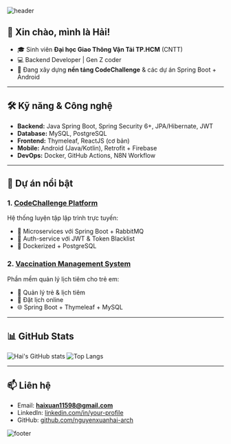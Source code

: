 <!-- Banner hoặc hình minh họa cá nhân (có thể dùng ảnh từ https://capsule-render.vercel.app/) -->
![header](https://capsule-render.vercel.app/api?type=waving&color=0:00c6ff,100:0072ff&height=180&section=header&text=Nguyễn%20Xuân%20Hải&fontSize=35&fontColor=ffffff&animation=fadeIn)

## 👋 Xin chào, mình là Hải!
- 🎓 Sinh viên **Đại học Giao Thông Vận Tải TP.HCM** (CNTT)
- 💻 Backend Developer | Gen Z coder
- 🚀 Đang xây dựng **nền tảng CodeChallenge** & các dự án Spring Boot + Android

---

## 🛠️ Kỹ năng & Công nghệ
- **Backend:** Java Spring Boot, Spring Security 6+, JPA/Hibernate, JWT
- **Database:** MySQL, PostgreSQL
- **Frontend:** Thymeleaf, ReactJS (cơ bản)
- **Mobile:** Android (Java/Kotlin), Retrofit + Firebase
- **DevOps:** Docker, GitHub Actions, N8N Workflow

---

## 🌟 Dự án nổi bật

### 1. [**CodeChallenge Platform**](https://github.com/nguyenxuanhai-arch/CodeChallenging)
Hệ thống luyện tập lập trình trực tuyến:
- 🧩 Microservices với Spring Boot + RabbitMQ
- 🔐 Auth-service với JWT & Token Blacklist
- 🐳 Dockerized + PostgreSQL

### 2. [**Vaccination Management System**](https://github.com/nguyenxuanhai-arch/ChildVaccineScheduleTrackingSystem)
Phần mềm quản lý lịch tiêm cho trẻ em:
- 👶 Quản lý trẻ & lịch tiêm
- 📅 Đặt lịch online
- 🌐 Spring Boot + Thymeleaf + MySQL

---

## 📊 GitHub Stats
![Hai's GitHub stats](https://github-readme-stats.vercel.app/api?username=your-username&show_icons=true&theme=tokyonight)
![Top Langs](https://github-readme-stats.vercel.app/api/top-langs/?username=your-username&layout=compact&theme=tokyonight)

---

## 📫 Liên hệ
- Email: **haixuan11598@gmail.com**
- LinkedIn: [linkedin.com/in/your-profile](https://linkedin.com/in/your-profile)
- GitHub: [github.com/nguyenxuanhai-arch](https://github.com/nguyenxuanhai-arch)

![footer](https://capsule-render.vercel.app/api?type=waving&color=0:0072ff,100:00c6ff&height=120&section=footer)
